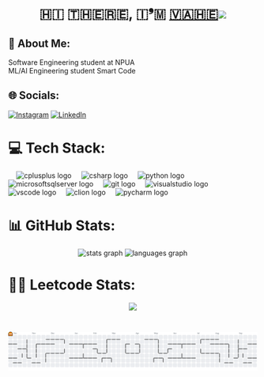 <h1 align="center">​🇭​​🇮​ ​🇹​​🇭​​🇪​​🇷​​🇪​, ​🇮​❜​🇲​ <a href="https://www.linkedin.com/in/vahe-babayan-45b96828b/" target="_blank">🇻​​🇦​​🇭​​🇪​</a> 
<img src="https://github.com/blackcater/blackcater/raw/main/images/Hi.gif" height="32"/></h1>

###

## 💫 About Me:

<p align="left">Software Engineering student at NPUA<br>ML/AI Engineering student Smart Code</p>

###

## 🌐 Socials:
[![Instagram](https://img.shields.io/badge/Instagram-%23E4405F.svg?logo=Instagram&logoColor=white)](https://instagram.com/_vahebabayan_) [![LinkedIn](https://img.shields.io/badge/LinkedIn-%230077B5.svg?logo=linkedin&logoColor=white)](https://linkedin.com/in/vahe-babayan-45b96828b) 

###
# 💻 Tech Stack:

<div align="left">
  <img width="12" />
  <img src="https://cdn.jsdelivr.net/gh/devicons/devicon/icons/cplusplus/cplusplus-original.svg" height="40" alt="cplusplus logo"  />
  <img width="12" />
  <img src="https://cdn.jsdelivr.net/gh/devicons/devicon/icons/csharp/csharp-original.svg" height="40" alt="csharp logo"  />
  <img width="12" />
  <img src="https://cdn.jsdelivr.net/gh/devicons/devicon/icons/python/python-original.svg" height="40" alt="python logo"  />
  <img width="12" />
  <img src="https://cdn.jsdelivr.net/gh/devicons/devicon/icons/microsoftsqlserver/microsoftsqlserver-plain.svg" height="40" alt="microsoftsqlserver logo"  />
  <img width="12" />
  <img src="https://cdn.jsdelivr.net/gh/devicons/devicon/icons/git/git-original.svg" height="40" alt="git logo"  />
  <img width="12" />
  <img src="https://cdn.jsdelivr.net/gh/devicons/devicon/icons/visualstudio/visualstudio-plain.svg" height="40" alt="visualstudio logo"  />
  <img width="12" />
  <img src="https://cdn.jsdelivr.net/gh/devicons/devicon/icons/vscode/vscode-original.svg" height="40" alt="vscode logo"  />
  <img width="12" />
  <img src="https://cdn.jsdelivr.net/gh/devicons/devicon/icons/clion/clion-original.svg" height="40" alt="clion logo"  />
  <img width="12" />
  <img src="https://cdn.jsdelivr.net/gh/devicons/devicon/icons/pycharm/pycharm-original.svg" height="40" alt="pycharm logo"  />
</div>

###
# 📊 GitHub Stats:

<div align="center">
  <img src="https://github-readme-stats.vercel.app/api?username=0xV4h3&hide_title=false&hide_rank=false&show_icons=true&include_all_commits=true&count_private=true&disable_animations=false&theme=gotham&locale=en&hide_border=false&order=1" height="150" alt="stats graph"  />
  <img src="https://github-readme-stats.vercel.app/api/top-langs?username=0xV4h3&locale=en&hide_title=false&layout=compact&card_width=320&langs_count=6&theme=gotham&hide_border=false&order=2" height="150" alt="languages graph"  />
</div>

###
# 🧑‍💻 Leetcode Stats:

<p align="center">
    <a href="https://leetcode.com/0xV4h3/"><img width="48%" src="https://leetcode.card.workers.dev/0xV4h3?theme=dark&font=baloo&extension=null&border=2&border_radius=8"></a>
</p>

###

<br clear="both">

<picture>
  <source media="(prefers-color-scheme: dark)" srcset="https://raw.githubusercontent.com/0xV4h3/0xV4h3/output/pacman-contribution-graph-dark.svg">
  <source media="(prefers-color-scheme: light)" srcset="https://raw.githubusercontent.com/0xV4h3/0xV4h3/output/pacman-contribution-graph.svg">
  <img alt="pacman contribution graph" src="https://raw.githubusercontent.com/0xV4h3/0xV4h3/output/pacman-contribution-graph.svg">
</picture>

###
